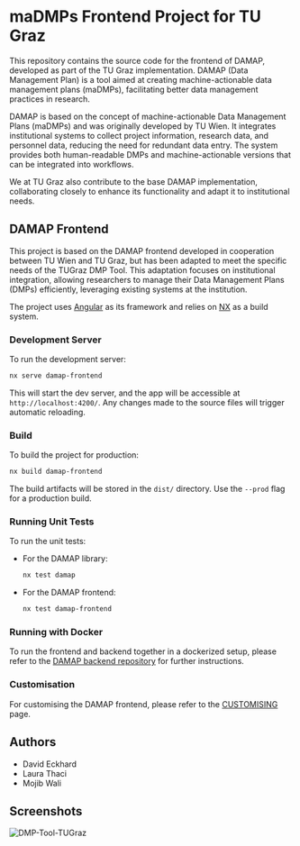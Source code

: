 # maDMPs Frontend Project for TU Graz

This repository contains the source code for the frontend of DAMAP, developed as part of the TU Graz implementation. DAMAP (Data Management Plan) is a tool aimed at creating machine-actionable data management plans (maDMPs), facilitating better data management practices in research.

DAMAP is based on the concept of machine-actionable Data Management Plans (maDMPs) and was originally developed by TU Wien. It integrates institutional systems to collect project information, research data, and personnel data, reducing the need for redundant data entry. The system provides both human-readable DMPs and machine-actionable versions that can be integrated into workflows.

We at TU Graz also contribute to the base DAMAP implementation, collaborating closely to enhance its functionality and adapt it to institutional needs.

## DAMAP Frontend

This project is based on the DAMAP frontend developed in cooperation between TU Wien and TU Graz, but has been adapted to meet the specific needs of the TUGraz DMP Tool. This adaptation focuses on institutional integration, allowing researchers to manage their Data Management Plans (DMPs) efficiently, leveraging existing systems at the institution.

The project uses [Angular](https://angular.io/) as its framework and relies on [NX](https://nx.dev/) as a build system.

### Development Server

To run the development server:

```bash
nx serve damap-frontend
```

This will start the dev server, and the app will be accessible at `http://localhost:4200/`. Any changes made to the source files will trigger automatic reloading.

### Build

To build the project for production:

```bash
nx build damap-frontend
```

The build artifacts will be stored in the `dist/` directory. Use the `--prod` flag for a production build.

### Running Unit Tests

To run the unit tests:

- For the DAMAP library:

  ```bash
  nx test damap
  ```

- For the DAMAP frontend:

  ```bash
  nx test damap-frontend
  ```

### Running with Docker

To run the frontend and backend together in a dockerized setup, please refer to the [DAMAP backend repository](https://github.com/tugraz-rdm/damap-backend) for further instructions.

### Customisation

For customising the DAMAP frontend, please refer to the [CUSTOMISING](CUSTOMISING.md) page.

## Authors

- David Eckhard
- Laura Thaci
- Mojib Wali

## Screenshots

![DMP-Tool-TUGraz](https://github.com/user-attachments/assets/81922d01-f12f-46b2-9a39-2f4941592d32)
